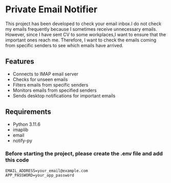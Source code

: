 # Private Email Notifier

This project has been developed to check your email inbox.I do not check my emails frequently because I sometimes receive unnecessary emails. 
However, since I have sent CV to some workplaces,I want to ensure that the important ones reach me. Therefore, I want to check the emails coming from specific senders to see which emails have arrived.

## Features
- Connects to IMAP email server
- Checks for unseen emails
- Filters emails from specific senders
- Monitors emails from specified senders
- Sends desktop notifications for important emails


## Requirements
- Python 3.11.6
- imaplib
- email
- notify-py

### Before starting the project, please create the .env file and add this code
```env
EMAIL_ADDRESS=your_email@example.com
APP_PASSWORD=your_app_password

